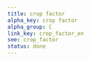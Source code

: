 ```yaml
---
title: crop factor
alpha_key: crop factor
alpha_group: C
link_key: crop_factor_en
see: crop_factor
status: done
---
```

